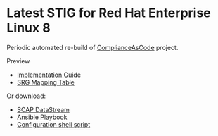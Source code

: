 # Latest STIG for Red Hat Enterprise Linux 8

Periodic automated re-build of [ComplianceAsCode](https://github.com/ComplianceAsCode/content) project.

Preview 
 * [Implementation Guide](http://htmlpreview.github.io/?https://github.com/isimluk/rhel8-stig-latest/blob/master/ssg-rhel8-guide-stig.html)
 * [SRG Mapping Table](http://htmlpreview.github.io/?https://github.com/isimluk/rhel8-stig-latest/blob/master/table-rhel8-srgmap-flat.html)

Or download:
 * [SCAP DataStream](https://raw.githubusercontent.com/isimluk/rhel8-stig-latest/master/ssg-rhel8-ds.xml)
 * [Ansible Playbook](https://raw.githubusercontent.com/isimluk/rhel8-stig-latest/master/rhel8-playbook-stig.yml)
 * [Configuration shell script](https://github.com/isimluk/rhel8-stig-latest/blob/master/rhel8-script-stig.sh)
